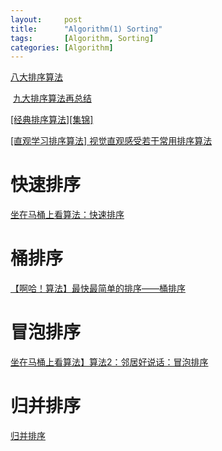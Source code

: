 ```yaml
---
layout:     post
title:      "Algorithm(1) Sorting"
tags:       [Algorithm, Sorting]
categories: [Algorithm]
---
```


[八大排序算法](http://blog.csdn.net/hguisu/article/details/7776068)

 [九大排序算法再总结](http://blog.csdn.net/xiazdong/article/details/8462393)

[[经典排序算法][集锦]](http://www.cnblogs.com/kkun/archive/2011/11/23/2260312.html)

[[直观学习排序算法] 视觉直观感受若干常用排序算法](http://www.blogjava.net/todayx-org/archive/2012/01/08/368091.html)

# 快速排序

[坐在马桶上看算法：快速排序](http://developer.51cto.com/art/201403/430986.htm)

# 桶排序

[【啊哈！算法】最快最简单的排序——桶排序](http://bbs.ahalei.com/thread-4399-1-1.html)

# 冒泡排序

[坐在马桶上看算法】算法2：邻居好说话：冒泡排序](http://ahalei.blog.51cto.com/4767671/1364401)

# 归并排序

[归并排序](http://www.cnblogs.com/jingmoxukong/p/4308823.html)
